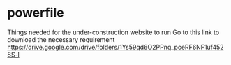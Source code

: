 # powerfile
Things needed for the under-construction website to run 
Go to this link to download the necessary requirement https://drive.google.com/drive/folders/1Ys59qd6O2PPnq_pceRF6NF1uf4528S-l
